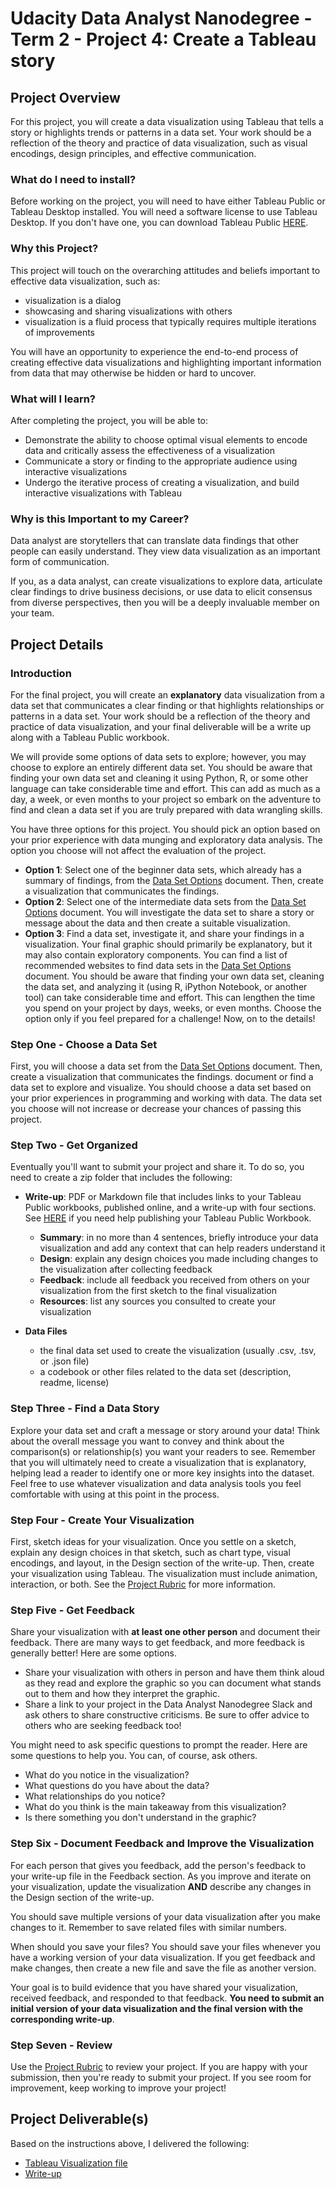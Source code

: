 # Udacity Data Analyst Nanodegree - Term 2 - Project 4: Create a Tableau story

## Project Overview
For this project, you will create a data visualization using Tableau that tells a story or highlights trends or patterns in a data set. Your work should be a reflection of the theory and practice of data visualization, such as visual encodings, design principles, and effective communication.

### What do I need to install?
Before working on the project, you will need to have either Tableau Public or Tableau Desktop installed. You will need a software license to use Tableau Desktop. If you don't have one, you can download Tableau Public [HERE](https://public.tableau.com/s/).

### Why this Project?
This project will touch on the overarching attitudes and beliefs important to effective data visualization, such as:

- visualization is a dialog
- showcasing and sharing visualizations with others
- visualization is a fluid process that typically requires multiple iterations of improvements

You will have an opportunity to experience the end-to-end process of creating effective data visualizations and highlighting important information from data that may otherwise be hidden or hard to uncover.

### What will I learn?
After completing the project, you will be able to:

- Demonstrate the ability to choose optimal visual elements to encode data and critically assess the effectiveness of a visualization
- Communicate a story or finding to the appropriate audience using interactive visualizations
- Undergo the iterative process of creating a visualization, and build interactive visualizations with Tableau

### Why is this Important to my Career?
Data analyst are storytellers that can translate data findings that other people can easily understand. They view data visualization as an important form of communication.

If you, as a data analyst, can create visualizations to explore data, articulate clear findings to drive business decisions, or use data to elicit consensus from diverse perspectives, then you will be a deeply invaluable member on your team.


## Project Details

### Introduction

For the final project, you will create an **explanatory** data visualization from a data set that communicates a clear finding or that highlights relationships or patterns in a data set. Your work should be a reflection of the theory and practice of data visualization, and your final deliverable will be a write up along with a Tableau Public workbook.

We will provide some options of data sets to explore; however, you may choose to explore an entirely different data set. You should be aware that finding your own data set and cleaning it using Python, R, or some other language can take considerable time and effort. This can add as much as a day, a week, or even months to your project so embark on the adventure to find and clean a data set if you are truly prepared with data wrangling skills.

You have three options for this project. You should pick an option based on your prior experience with data munging and exploratory data analysis. The option you choose will not affect the evaluation of the project.

- **Option 1**: Select one of the beginner data sets, which already has a summary of findings, from the [Data Set Options](https://docs.google.com/document/d/1w7KhqotVi5eoKE3I_AZHbsxdr-NmcWsLTIiZrpxWx4w/pub?embedded=true) document. Then, create a visualization that communicates the findings.
- **Option 2**: Select one of the intermediate data sets from the [Data Set Options](https://docs.google.com/document/d/1w7KhqotVi5eoKE3I_AZHbsxdr-NmcWsLTIiZrpxWx4w/pub?embedded=true) document. You will investigate the data set to share a story or message about the data and then create a suitable visualization.
- **Option 3**: Find a data set, investigate it, and share your findings in a visualization. Your final graphic should primarily be explanatory, but it may also contain exploratory components. You can find a list of recommended websites to find data sets in the [Data Set Options](https://docs.google.com/document/d/1w7KhqotVi5eoKE3I_AZHbsxdr-NmcWsLTIiZrpxWx4w/pub?embedded=true) document. You should be aware that finding your own data set, cleaning the data set, and analyzing it (using R, iPython Notebook, or another tool) can take considerable time and effort. This can lengthen the time you spend on your project by days, weeks, or even months. Choose the option only if you feel prepared for a challenge!
Now, on to the details!

### Step One - Choose a Data Set
First, you will choose a data set from the [Data Set Options](https://docs.google.com/document/d/1w7KhqotVi5eoKE3I_AZHbsxdr-NmcWsLTIiZrpxWx4w/pub?embedded=true) document. Then, create a visualization that communicates the findings. document or find a data set to explore and visualize. You should choose a data set based on your prior experiences in programming and working with data. The data set you choose will not increase or decrease your chances of passing this project.

### Step Two - Get Organized
Eventually you'll want to submit your project and share it. To do so, you need to create a zip folder that includes the following:

- **Write-up**: PDF or Markdown file that includes links to your Tableau Public workbooks, published online, and a write-up with four sections. See [HERE](https://onlinehelp.tableau.com/current/pro/desktop/en-us/publish_workbooks_tableaupublic.html) if you need help publishing your Tableau Public Workbook.
	- **Summary**: in no more than 4 sentences, briefly introduce your data visualization and add any context that can help readers understand it
	- **Design**: explain any design choices you made including changes to the visualization after collecting feedback
	- **Feedback**: include all feedback you received from others on your visualization from the first sketch to the final visualization
	- **Resources**: list any sources you consulted to create your visualization

- **Data Files**
	- the final data set used to create the visualization (usually .csv, .tsv, or .json file)
	- a codebook or other files related to the data set (description, readme, license)

### Step Three - Find a Data Story
Explore your data set and craft a message or story around your data! Think about the overall message you want to convey and think about the comparison(s) or relationship(s) you want your readers to see. Remember that you will ultimately need to create a visualization that is explanatory, helping lead a reader to identify one or more key insights into the dataset. Feel free to use whatever visualization and data analysis tools you feel comfortable with using at this point in the process.

### Step Four - Create Your Visualization
First, sketch ideas for your visualization. Once you settle on a sketch, explain any design choices in that sketch, such as chart type, visual encodings, and layout, in the Design section of the write-up. Then, create your visualization using Tableau. The visualization must include animation, interaction, or both. See the [Project Rubric](https://review.udacity.com/#!/rubrics/948/view) for more information.

### Step Five - Get Feedback
Share your visualization with **at least one other person** and document their feedback. There are many ways to get feedback, and more feedback is generally better! Here are some options.

- Share your visualization with others in person and have them think aloud as they read and explore the graphic so you can document what stands out to them and how they interpret the graphic.
- Share a link to your project in the Data Analyst Nanodegree Slack and ask others to share constructive criticisms. Be sure to offer advice to others who are seeking feedback too!

You might need to ask specific questions to prompt the reader. Here are some questions to help you. You can, of course, ask others.

- What do you notice in the visualization?
- What questions do you have about the data?
- What relationships do you notice?
- What do you think is the main takeaway from this visualization?
- Is there something you don't understand in the graphic?

### Step Six - Document Feedback and Improve the Visualization
For each person that gives you feedback, add the person's feedback to your write-up file in the Feedback section. As you improve and iterate on your visualization, update the visualization **AND** describe any changes in the Design section of the write-up.

You should save multiple versions of your data visualization after you make changes to it. Remember to save related files with similar numbers.

When should you save your files? You should save your files whenever you have a working version of your data visualization. If you get feedback and make changes, then create a new file and save the file as another version.

Your goal is to build evidence that you have shared your visualization, received feedback, and responded to that feedback. **You need to submit an initial version of your data visualization and the final version with the corresponding write-up**.

### Step Seven - Review
Use the [Project Rubric](https://review.udacity.com/#!/rubrics/948/view) to review your project. If you are happy with your submission, then you're ready to submit your project. If you see room for improvement, keep working to improve your project!

## Project Deliverable(s)

Based on the instructions above, I delivered the following:

- [Tableau Visualization file](https://public.tableau.com/profile/toufik.kannab#!/vizhome/DAND-T2-P4/Prosper)
- [Write-up](https://github.com/tkannab/Udacity-DAND-T2-P4-Tableau-Story/blob/master/Project%20Summary.pdf)
